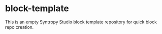 # block-template
This is an empty Syntropy Studio block template repository for quick block repo creation.
